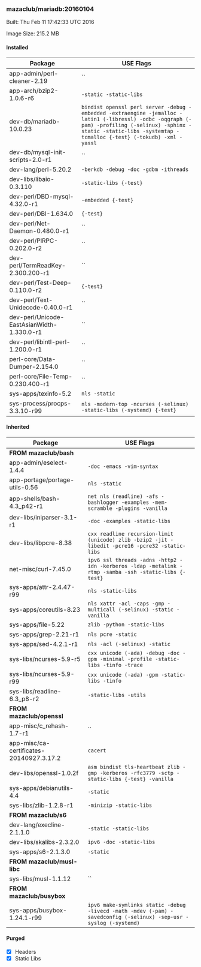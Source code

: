 ### mazaclub/mariadb:20160104
Built: Thu Feb 11 17:42:33 UTC 2016

Image Size: 215.2 MB
#### Installed
Package | USE Flags
--------|----------
app-admin/perl-cleaner-2.19 | ``
app-arch/bzip2-1.0.6-r6 | `-static -static-libs`
dev-db/mariadb-10.0.23 | `bindist openssl perl server -debug -embedded -extraengine -jemalloc -latin1 (-libressl) -odbc -oqgraph (-pam) -profiling (-selinux) -sphinx -static -static-libs -systemtap -tcmalloc {-test} (-tokudb) -xml -yassl`
dev-db/mysql-init-scripts-2.0-r1 | ``
dev-lang/perl-5.20.2 | `-berkdb -debug -doc -gdbm -ithreads`
dev-libs/libaio-0.3.110 | `-static-libs {-test}`
dev-perl/DBD-mysql-4.32.0-r1 | `-embedded {-test}`
dev-perl/DBI-1.634.0 | `{-test}`
dev-perl/Net-Daemon-0.480.0-r1 | ``
dev-perl/PlRPC-0.202.0-r2 | ``
dev-perl/TermReadKey-2.300.200-r1 | ``
dev-perl/Test-Deep-0.110.0-r2 | `{-test}`
dev-perl/Text-Unidecode-0.40.0-r1 | ``
dev-perl/Unicode-EastAsianWidth-1.330.0-r1 | ``
dev-perl/libintl-perl-1.200.0-r1 | ``
perl-core/Data-Dumper-2.154.0 | ``
perl-core/File-Temp-0.230.400-r1 | ``
sys-apps/texinfo-5.2 | `nls -static`
sys-process/procps-3.3.10-r99 | `nls -modern-top -ncurses (-selinux) -static-libs (-systemd) {-test}`
#### Inherited
Package | USE Flags
--------|----------
**FROM mazaclub/bash** |
app-admin/eselect-1.4.4 | `-doc -emacs -vim-syntax`
app-portage/portage-utils-0.56 | `nls -static`
app-shells/bash-4.3_p42-r1 | `net nls (readline) -afs -bashlogger -examples -mem-scramble -plugins -vanilla`
dev-libs/iniparser-3.1-r1 | `-doc -examples -static-libs`
dev-libs/libpcre-8.38 | `cxx readline recursion-limit (unicode) zlib -bzip2 -jit -libedit -pcre16 -pcre32 -static-libs`
net-misc/curl-7.45.0 | `ipv6 ssl threads -adns -http2 -idn -kerberos -ldap -metalink -rtmp -samba -ssh -static-libs {-test}`
sys-apps/attr-2.4.47-r99 | `nls -static-libs`
sys-apps/coreutils-8.23 | `nls xattr -acl -caps -gmp -multicall (-selinux) -static -vanilla`
sys-apps/file-5.22 | `zlib -python -static-libs`
sys-apps/grep-2.21-r1 | `nls pcre -static`
sys-apps/sed-4.2.1-r1 | `nls -acl (-selinux) -static`
sys-libs/ncurses-5.9-r5 | `cxx unicode (-ada) -debug -doc -gpm -minimal -profile -static-libs -tinfo -trace`
sys-libs/ncurses-5.9-r99 | `cxx unicode (-ada) -gpm -static-libs -tinfo`
sys-libs/readline-6.3_p8-r2 | `-static-libs -utils`
**FROM mazaclub/openssl** |
app-misc/c_rehash-1.7-r1 | ``
app-misc/ca-certificates-20140927.3.17.2 | `cacert`
dev-libs/openssl-1.0.2f | `asm bindist tls-heartbeat zlib -gmp -kerberos -rfc3779 -sctp -static-libs {-test} -vanilla`
sys-apps/debianutils-4.4 | `-static`
sys-libs/zlib-1.2.8-r1 | `-minizip -static-libs`
**FROM mazaclub/s6** |
dev-lang/execline-2.1.1.0 | `-static -static-libs`
dev-libs/skalibs-2.3.2.0 | `ipv6 -doc -static-libs`
sys-apps/s6-2.1.3.0 | `-static`
**FROM mazaclub/musl-libc** |
sys-libs/musl-1.1.12 | ``
**FROM mazaclub/busybox** |
sys-apps/busybox-1.24.1-r99 | `ipv6 make-symlinks static -debug -livecd -math -mdev (-pam) -savedconfig (-selinux) -sep-usr -syslog (-systemd)`
#### Purged
- [x] Headers
- [x] Static Libs
